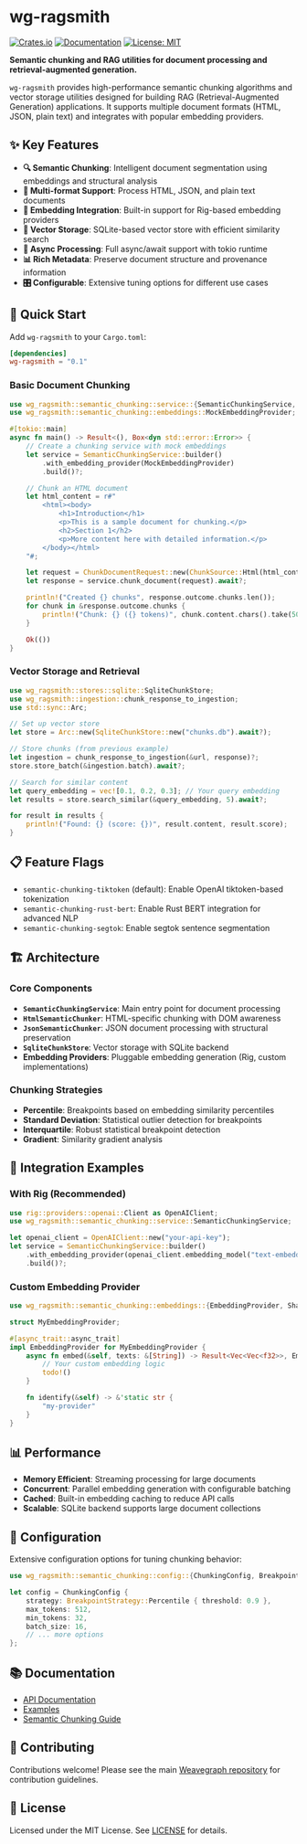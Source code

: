 # wg-ragsmith

[![Crates.io](https://img.shields.io/crates/v/wg-ragsmith.svg)](https://crates.io/crates/wg-ragsmith)
[![Documentation](https://docs.rs/wg-ragsmith/badge.svg)](https://docs.rs/wg-ragsmith)
[![License: MIT](https://img.shields.io/badge/License-MIT-yellow.svg)](https://opensource.org/licenses/MIT)

**Semantic chunking and RAG utilities for document processing and retrieval-augmented generation.**

`wg-ragsmith` provides high-performance semantic chunking algorithms and vector storage utilities designed for building RAG (Retrieval-Augmented Generation) applications. It supports multiple document formats (HTML, JSON, plain text) and integrates with popular embedding providers.

## ✨ Key Features

- **🔍 Semantic Chunking**: Intelligent document segmentation using embeddings and structural analysis
- **📄 Multi-format Support**: Process HTML, JSON, and plain text documents
- **🧠 Embedding Integration**: Built-in support for Rig-based embedding providers
- **💾 Vector Storage**: SQLite-based vector store with efficient similarity search
- **🔄 Async Processing**: Full async/await support with tokio runtime
- **📊 Rich Metadata**: Preserve document structure and provenance information
- **🎛️ Configurable**: Extensive tuning options for different use cases

## 🚀 Quick Start

Add `wg-ragsmith` to your `Cargo.toml`:

```toml
[dependencies]
wg-ragsmith = "0.1"
```

### Basic Document Chunking

```rust
use wg_ragsmith::semantic_chunking::service::{SemanticChunkingService, ChunkDocumentRequest, ChunkSource};
use wg_ragsmith::semantic_chunking::embeddings::MockEmbeddingProvider;

#[tokio::main]
async fn main() -> Result<(), Box<dyn std::error::Error>> {
    // Create a chunking service with mock embeddings
    let service = SemanticChunkingService::builder()
        .with_embedding_provider(MockEmbeddingProvider)
        .build()?;

    // Chunk an HTML document
    let html_content = r#"
        <html><body>
            <h1>Introduction</h1>
            <p>This is a sample document for chunking.</p>
            <h2>Section 1</h2>
            <p>More content here with detailed information.</p>
        </body></html>
    "#;

    let request = ChunkDocumentRequest::new(ChunkSource::Html(html_content.to_string()));
    let response = service.chunk_document(request).await?;

    println!("Created {} chunks", response.outcome.chunks.len());
    for chunk in &response.outcome.chunks {
        println!("Chunk: {} ({} tokens)", chunk.content.chars().take(50).collect::<String>(), chunk.tokens);
    }

    Ok(())
}
```

### Vector Storage and Retrieval

```rust
use wg_ragsmith::stores::sqlite::SqliteChunkStore;
use wg_ragsmith::ingestion::chunk_response_to_ingestion;
use std::sync::Arc;

// Set up vector store
let store = Arc::new(SqliteChunkStore::new("chunks.db").await?);

// Store chunks (from previous example)
let ingestion = chunk_response_to_ingestion(&url, response)?;
store.store_batch(&ingestion.batch).await?;

// Search for similar content
let query_embedding = vec![0.1, 0.2, 0.3]; // Your query embedding
let results = store.search_similar(&query_embedding, 5).await?;

for result in results {
    println!("Found: {} (score: {})", result.content, result.score);
}
```

## 📋 Feature Flags

- `semantic-chunking-tiktoken` (default): Enable OpenAI tiktoken-based tokenization
- `semantic-chunking-rust-bert`: Enable Rust BERT integration for advanced NLP
- `semantic-chunking-segtok`: Enable segtok sentence segmentation

## 🏗️ Architecture

### Core Components

- **`SemanticChunkingService`**: Main entry point for document processing
- **`HtmlSemanticChunker`**: HTML-specific chunking with DOM awareness
- **`JsonSemanticChunker`**: JSON document processing with structural preservation
- **`SqliteChunkStore`**: Vector storage with SQLite backend
- **Embedding Providers**: Pluggable embedding generation (Rig, custom implementations)

### Chunking Strategies

- **Percentile**: Breakpoints based on embedding similarity percentiles
- **Standard Deviation**: Statistical outlier detection for breakpoints
- **Interquartile**: Robust statistical breakpoint detection
- **Gradient**: Similarity gradient analysis

## 🤝 Integration Examples

### With Rig (Recommended)

```rust
use rig::providers::openai::Client as OpenAIClient;
use wg_ragsmith::semantic_chunking::service::SemanticChunkingService;

let openai_client = OpenAIClient::new("your-api-key");
let service = SemanticChunkingService::builder()
    .with_embedding_provider(openai_client.embedding_model("text-embedding-ada-002"))
    .build()?;
```

### Custom Embedding Provider

```rust
use wg_ragsmith::semantic_chunking::embeddings::{EmbeddingProvider, SharedEmbeddingProvider};

struct MyEmbeddingProvider;

#[async_trait::async_trait]
impl EmbeddingProvider for MyEmbeddingProvider {
    async fn embed(&self, texts: &[String]) -> Result<Vec<Vec<f32>>, EmbeddingError> {
        // Your custom embedding logic
        todo!()
    }

    fn identify(&self) -> &'static str {
        "my-provider"
    }
}
```

## 📊 Performance

- **Memory Efficient**: Streaming processing for large documents
- **Concurrent**: Parallel embedding generation with configurable batching
- **Cached**: Built-in embedding caching to reduce API calls
- **Scalable**: SQLite backend supports large document collections

## 🔧 Configuration

Extensive configuration options for tuning chunking behavior:

```rust
use wg_ragsmith::semantic_chunking::config::{ChunkingConfig, BreakpointStrategy};

let config = ChunkingConfig {
    strategy: BreakpointStrategy::Percentile { threshold: 0.9 },
    max_tokens: 512,
    min_tokens: 32,
    batch_size: 16,
    // ... more options
};
```

## 📚 Documentation

- [API Documentation](https://docs.rs/wg-ragsmith)
- [Examples](./examples/)
- [Semantic Chunking Guide](./doc/senantic_chunking_plan.md)

## 🤝 Contributing

Contributions welcome! Please see the main [Weavegraph repository](https://github.com/Idleness76/weavegraph) for contribution guidelines.

## 📄 License

Licensed under the MIT License. See [LICENSE](../LICENSE) for details.